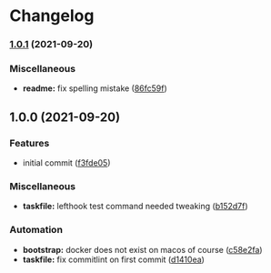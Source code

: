 # Changelog

### [1.0.1](https://www.github.com/brad-jones/asdf-lefthook/compare/v1.0.0...v1.0.1) (2021-09-20)


### Miscellaneous

* **readme:** fix spelling mistake ([86fc59f](https://www.github.com/brad-jones/asdf-lefthook/commit/86fc59fa095b2a2690f4877cf5c7045f3934b961))

## 1.0.0 (2021-09-20)


### Features

* initial commit ([f3fde05](https://www.github.com/brad-jones/asdf-lefthook/commit/f3fde053e03f7dbe17c3b5e8d2debf0b6ff67930))


### Miscellaneous

* **taskfile:** lefthook test command needed tweaking ([b152d7f](https://www.github.com/brad-jones/asdf-lefthook/commit/b152d7f98820b826a2e8512bee8c4ab09e7e4a12))


### Automation

* **bootstrap:** docker does not exist on macos of course ([c58e2fa](https://www.github.com/brad-jones/asdf-lefthook/commit/c58e2fad33557e74a62a41f849c30e464b56c668))
* **taskfile:** fix commitlint on first commit ([d1410ea](https://www.github.com/brad-jones/asdf-lefthook/commit/d1410ea7dbbcef74327020f9f591da809f78b873))
